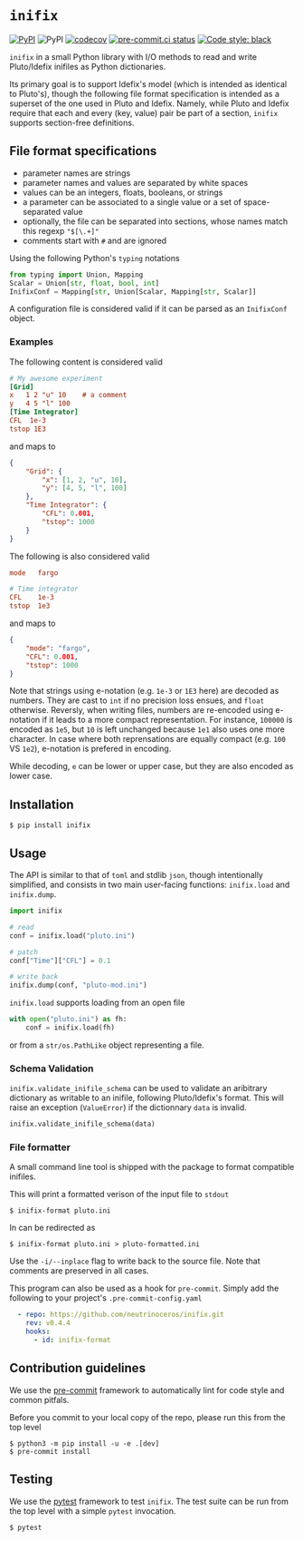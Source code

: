 # `inifix`

[![PyPI](https://img.shields.io/pypi/v/inifix)](https://pypi.org/project/inifix/)
![PyPI](https://img.shields.io/pypi/pyversions/inifix/0.4.7?logo=python&logoColor=white&label=Python)
[![codecov](https://codecov.io/gh/neutrinoceros/inifix/branch/main/graph/badge.svg)](https://codecov.io/gh/neutrinoceros/inifix)
[![pre-commit.ci status](https://results.pre-commit.ci/badge/github/neutrinoceros/inifix/main.svg)](https://results.pre-commit.ci/badge/github/neutrinoceros/inifix/main.svg)
[![Code style: black](https://img.shields.io/badge/code%20style-black-000000.svg)](https://github.com/psf/black)


`inifix` in a small Python library with I/O methods to read and write
Pluto/Idefix inifiles as Python dictionaries.

Its primary goal is to support Idefix's model (which is intended as identical to
Pluto's), though the following file format specification is intended as a
superset of the one used in Pluto and Idefix. Namely, while Pluto and Idefix
require that each and every (key, value) pair be part of a section, `inifix`
supports section-free definitions.


## File format specifications

- parameter names are strings
- parameter names and values are separated by white spaces
- values can be an integers, floats, booleans, or strings
- a parameter can be associated to a single value or a set of space-separated value
- optionally, the file can be separated into sections, whose names match this regexp `"$[\.+]"`
- comments start with `#` and are ignored

Using the following Python's `typing` notations
```python
from typing import Union, Mapping
Scalar = Union[str, float, bool, int]
InifixConf = Mapping[str, Union[Scalar, Mapping[str, Scalar]]
```
A configuration file is considered valid if it can be parsed as an `InifixConf` object.

### Examples
The following content is considered valid
```ini
# My awesome experiment
[Grid]
x   1 2 "u" 10    # a comment
y   4 5 "l" 100
[Time Integrator]
CFL  1e-3
tstop 1E3
```
and maps to
```json
{
    "Grid": {
        "x": [1, 2, "u", 10],
        "y": [4, 5, "l", 100]
    },
    "Time Integrator": {
        "CFL": 0.001,
        "tstop": 1000
    }
}
```
The following is also considered valid
```ini
mode   fargo

# Time integrator
CFL    1e-3
tstop  1e3
```
and maps to
```json
{
    "mode": "fargo",
    "CFL": 0.001,
    "tstop": 1000
}
```
Note that strings using e-notation (e.g. `1e-3` or `1E3` here) are decoded as
numbers. They are cast to `int` if no precision loss ensues, and `float`
otherwise. Reversly, when writing files, numbers are re-encoded using e-notation
if it leads to a more compact representation. For instance, `100000` is encoded
as `1e5`, but `10` is left unchanged because `1e1` also uses one more character.
In case where both reprensations are equally compact (e.g. `100` VS `1e2`),
e-notation is prefered in encoding.

While decoding, `e` can be lower or upper case, but they are also encoded as
lower case.

## Installation

```shell
$ pip install inifix
```

## Usage

The API is similar to that of `toml` and stdlib `json`, though intentionally
simplified, and consists in two main user-facing functions: `inifix.load` and
`inifix.dump`.

```python
import inifix

# read
conf = inifix.load("pluto.ini")

# patch
conf["Time"]["CFL"] = 0.1

# write back
inifix.dump(conf, "pluto-mod.ini")
```

`inifix.load` supports loading from an open file
```python
with open("pluto.ini") as fh:
    conf = inifix.load(fh)
```
or from a `str/os.PathLike` object representing a file.


### Schema Validation

`inifix.validate_inifile_schema` can be used to validate an aribitrary
dictionary as writable to an inifile, following Pluto/Idefix's format. This
will raise an exception (`ValueError`) if the dictionnary `data` is invalid.
```python
inifix.validate_inifile_schema(data)
```

### File formatter

A small command line tool is shipped with the package to format compatible inifiles.

This will print a formatted verison of the input file to `stdout`
```shell
$ inifix-format pluto.ini
```
In can be redirected as
```shell
$ inifix-format pluto.ini > pluto-formatted.ini
```
Use the `-i/--inplace` flag to write back to the source file.
Note that comments are preserved in all cases.

This program can also be used as a hook for `pre-commit`. Simply add the following to your
project's `.pre-commit-config.yaml`
```yaml
  - repo: https://github.com/neutrinoceros/inifix.git
    rev: v0.4.4
    hooks:
      - id: inifix-format
```
## Contribution guidelines

We use the [pre-commit](https://pre-commit.com) framework to automatically lint for code
style and common pitfals.

Before you commit to your local copy of the repo, please run this from the top level
```shell
$ python3 -m pip install -u -e .[dev]
$ pre-commit install
```

## Testing

We use the [pytest](https://docs.pytest.org/en/latest/) framework to test `inifix`.
The test suite can be run from the top level with a simple `pytest` invocation.
```shell
$ pytest
```
